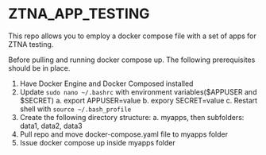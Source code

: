 # ZTNA_APP_TESTING
This repo allows you to employ a docker compose file with a set of apps for ZTNA testing.

Before pulling and running docker compose up. The following prerequisites should be in place.

1. Have Docker Engine and Docker Composed installed
2. Update ```sudo nano ~/.bashrc``` with environment variables($APPUSER and $SECRET)
  a. export APPUSER=value
  b. expory SECRET=value
  c. Restart shell with ```source ~/.bash_profile```
4. Create the following directory structure:
  a. myapps, then subfolders: data1, data2, data3
5. Pull repo and move docker-compose.yaml file to myapps folder
6. Issue docker compose up inside myapps folder
